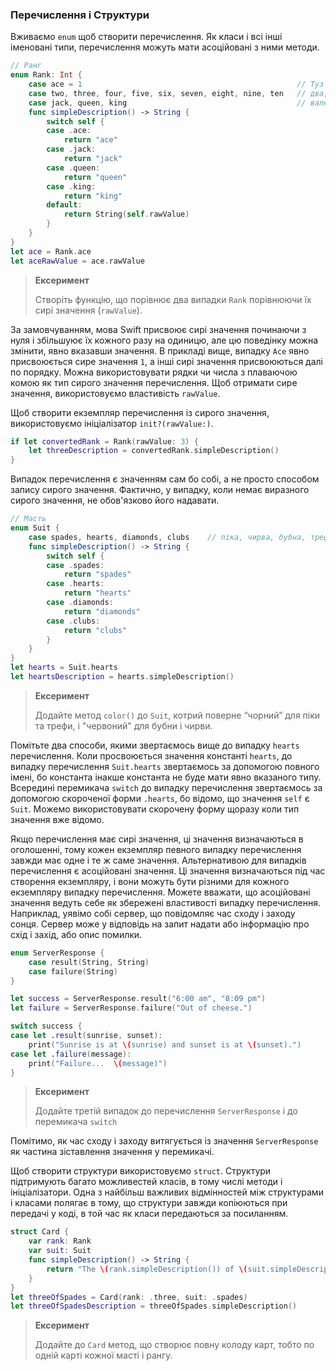 ### Перечислення і Структури

Вживаємо `enum` щоб створити перечислення. Як класи і всі інші іменовані типи, перечислення можуть мати асоційовані з ними методи.
```swift
// Ранг
enum Rank: Int {
    case ace = 1                                                // Туз
    case two, three, four, five, six, seven, eight, nine, ten   // два, три, чотири, п'ять, шість, сім, вісім, дев'ять, десять
    case jack, queen, king                                      // валет, дама, король
    func simpleDescription() -> String {
        switch self {
        case .ace:
            return "ace"
        case .jack:
            return "jack"
        case .queen:
            return "queen"
        case .king:
            return "king"
        default:
            return String(self.rawValue)
        }
    }
}
let ace = Rank.ace
let aceRawValue = ace.rawValue
```
> **Ексеримент**
>
> Створіть функцію, що порівнює два випадки `Rank` порівнюючи їх сирі значення (`rawValue`).

За замовчуванням, мова Swift присвоює сирі значення починаючи з нуля і збільшуює їх кожного разу на одиницю, але цю поведінку можна змінити, явно вказавши значення. В прикладі вище, випадку `Ace` явно присвоюється сире значення `1`, а інші сирі значення присвоюються далі по порядку. Можна використовувати рядки чи числа з плаваючою комою як тип сирого значення перечислення. Щоб отримати сире значення, використовуємо властивість `rawValue`.

Щоб створити екземпляр перечислення із сирого значення, використовуємо ініціалізатор `init?(rawValue:)`.
```swift
if let convertedRank = Rank(rawValue: 3) {
    let threeDescription = convertedRank.simpleDescription()
}
```
Випадок перечислення є значенням сам бо собі, а не просто способом запису сирого значення. Фактично, у випадку, коли немає виразного сирого значення, не обов'язково його надавати.
```swift
// Масть
enum Suit {
    case spades, hearts, diamonds, clubs    // піка, чирва, бубна, трефа
    func simpleDescription() -> String {
        switch self {
        case .spades:
            return "spades"
        case .hearts:
            return "hearts"
        case .diamonds:
            return "diamonds"
        case .clubs:
            return "clubs"
        }
    }
}
let hearts = Suit.hearts
let heartsDescription = hearts.simpleDescription()
```
> **Ексеримент**
>
> Додайте метод `color()` до `Suit`, котрий поверне “чорний” для піки та трефи, і "червоний" для бубни і чирви.

Помітьте два способи, якими звертаємось вище до випадку `hearts` перечислення. Коли просвоюється значення константі `hearts`, до випадку перечислення `Suit.hearts` звертаємось за допомогою повного імені, бо константа інакше константа не буде мати явно вказаного типу. Всередині перемикача `switch` до випадку перечислення звертаємось за допомогою скороченої форми `.hearts`, бо відомо, що значення `self` є `Suit`. Можемо використовувати скорочену форму щоразу коли тип значення вже відомо.

Якщо перечислення має сирі значення, ці значення визначаються в оголошенні, тому кожен екземпляр певного випадку перечислення завжди має одне і те ж саме значення. Альтернативою для випадків перечислення є асоційовані значення. Ці значення визначаються під час створення екземпляру, і вони можуть бути різними для кожного екземпляру випадку перечислення. Можете вважати, що асоційовані значення ведуть себе як збережені властивості випадку перечислення. Наприклад, уявімо собі сервер, що повідомляє час сходу і заходу сонця. Сервер може у відповідь на запит надати або інформацію про схід і захід, або опис помилки.
```swift
enum ServerResponse {
    case result(String, String)
    case failure(String)
}

let success = ServerResponse.result("6:00 am", "8:09 pm")
let failure = ServerResponse.failure("Out of cheese.")

switch success {
case let .result(sunrise, sunset):
    print("Sunrise is at \(sunrise) and sunset is at \(sunset).")
case let .failure(message):
    print("Failure...  \(message)")
}
```
> **Ексеримент**
>
> Додайте третій випадок до перечислення `ServerResponse` і до перемикача `switch`

Помітимо, як час сходу і заходу витягується із значення `ServerResponse` як частина зіставлення значення у перемикачі.

Щоб створити структури використовуємо `struct`. Структури підтримують багато можливестей класів, в тому числі методи і ініціалізатори. Одна з найбільш важливих відмінностей між структурами і класами полягає в тому, що структури завжди копіюються при передачі у коді, в той час як класи передаються за посиланням.
```swift
struct Card {
    var rank: Rank
    var suit: Suit
    func simpleDescription() -> String {
        return "The \(rank.simpleDescription()) of \(suit.simpleDescription())"
    }
}
let threeOfSpades = Card(rank: .three, suit: .spades)
let threeOfSpadesDescription = threeOfSpades.simpleDescription()
```
> **Ексеримент**
>
> Додайте до `Card` метод, що створює повну колоду карт, тобто по одній карті кожної масті і рангу.
